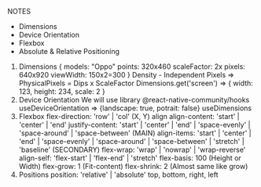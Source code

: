 NOTES
- Dimensions
- Device Orientation
- Flexbox
- Absolute & Relative Positioning

1. Dimensions 
   {
    models: "Oppo"
    points: 320x460
    scaleFactor: 2x
    pixels: 640x920
    viewWidth: 150x2=300
   }
   Density - Independent Pixels => PhysicalPixels = Dips x ScaleFactor
   Dimensions.get('screen') => { width: 123, height: 234, scale: 2 }
2. Device Orientation
   We will use library @react-native-community/hooks
   useDeviceOrientation => {landscape: true, potrait: false}
   useDimensions
3. Flexbox
   flex-direction: 'row' | 'col' (X, Y)
   align
   align-content: 'start' | 'center' | 'end'
   justify-content: 'start' | 'center' | 'end' | 'space-evenly' | 'space-around' | 'space-between' (MAIN)
   align-items: 'start' | 'center' | 'end' | 'space-evenly' | 'space-around' | 'space-between' | 'stretch' | 'baseline' (SECONDARY)
   flex-wrap: 'wrap' | 'nowrap' | 'wrap-reverse'
   <!-- ITEMS -->
   align-self: 'flex-start' | 'flex-end' | 'stretch'
   flex-basis: 100 (Height or Width)
   flex-grow: 1 (Fit-content)
   flex-shrink: 2 (Almost same like grow)
4. Positions
   position: 'relative' | 'absolute'
   top, bottom, right, left 